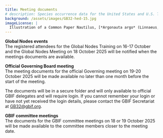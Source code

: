 ```yaml
---
title: Meeting documents
# description: Species occurrence data for the United States and U.S. Territories.
background: /assets/images/GB32-hed-15.jpg
imageLicense: |
  Illustration of a Common Paper Nautilus, [*Argonauta argo* (Linnaeus, 1758)](https://www.gbif.org/species/5189614) from Florae Columbiae: terrarumque adiacentium specimina selecta in peregrinatione duodecim annorum observata. H. Karsten. 1858-1869. Via the [Biodiversity Heritage Library](https://flic.kr/p/dv3geK)
---
```


**Global Nodes events**  
The registered attendees for the Global Nodes Training on 16-17 October and the Global Nodes Meeting on 18 October 2025 will be notified when the meetings documents are available.  

**Official Governing Board meeting**  
The meeting documents for the official Governing meeting on 19-20 October 2025 will be made available no later than one month before the start of the meeting.

The documents will be in a secure folder and will only available to official GBIF delegates and will require login. If you cannot remember your login or have not yet received the login details, please contact the GBIF Secretariat at [GB32@gbif.org](mailto:gb32@gbif.org).

**GBIF committee meetings**  
The documents for the GBIF committee meetings on 18 or 19 October 2025 will be made available to the committee members closer to the meeting date. 


 
